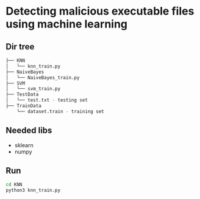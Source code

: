 # Detecting malicious executable files using machine learning

## Dir tree
```sh
├── KNN
│   └── knn_train.py
├── NaiveBayes
│   └── NaiveBayes_train.py
├── SVM
│   └── svm_train.py
├── TestData
│   └── test.txt - testing set
├── TrainData
    └── dataset.train - training set
```

## Needed libs
- sklearn
- numpy

## Run
```sh
cd KNN
python3 knn_train.py
```
